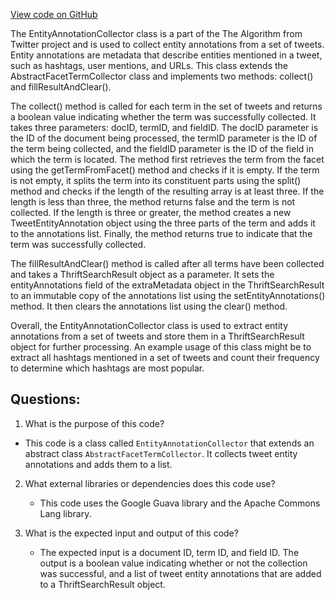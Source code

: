 [View code on GitHub](https://github.com/misbahsy/the-algorithm/src/java/com/twitter/search/earlybird/search/facets/EntityAnnotationCollector.java)

The EntityAnnotationCollector class is a part of the The Algorithm from Twitter project and is used to collect entity annotations from a set of tweets. Entity annotations are metadata that describe entities mentioned in a tweet, such as hashtags, user mentions, and URLs. This class extends the AbstractFacetTermCollector class and implements two methods: collect() and fillResultAndClear().

The collect() method is called for each term in the set of tweets and returns a boolean value indicating whether the term was successfully collected. It takes three parameters: docID, termID, and fieldID. The docID parameter is the ID of the document being processed, the termID parameter is the ID of the term being collected, and the fieldID parameter is the ID of the field in which the term is located. The method first retrieves the term from the facet using the getTermFromFacet() method and checks if it is empty. If the term is not empty, it splits the term into its constituent parts using the split() method and checks if the length of the resulting array is at least three. If the length is less than three, the method returns false and the term is not collected. If the length is three or greater, the method creates a new TweetEntityAnnotation object using the three parts of the term and adds it to the annotations list. Finally, the method returns true to indicate that the term was successfully collected.

The fillResultAndClear() method is called after all terms have been collected and takes a ThriftSearchResult object as a parameter. It sets the entityAnnotations field of the extraMetadata object in the ThriftSearchResult to an immutable copy of the annotations list using the setEntityAnnotations() method. It then clears the annotations list using the clear() method.

Overall, the EntityAnnotationCollector class is used to extract entity annotations from a set of tweets and store them in a ThriftSearchResult object for further processing. An example usage of this class might be to extract all hashtags mentioned in a set of tweets and count their frequency to determine which hashtags are most popular.
## Questions: 
 1. What is the purpose of this code?
   - This code is a class called `EntityAnnotationCollector` that extends an abstract class `AbstractFacetTermCollector`. It collects tweet entity annotations and adds them to a list.

2. What external libraries or dependencies does this code use?
   - This code uses the Google Guava library and the Apache Commons Lang library.

3. What is the expected input and output of this code?
   - The expected input is a document ID, term ID, and field ID. The output is a boolean value indicating whether or not the collection was successful, and a list of tweet entity annotations that are added to a ThriftSearchResult object.